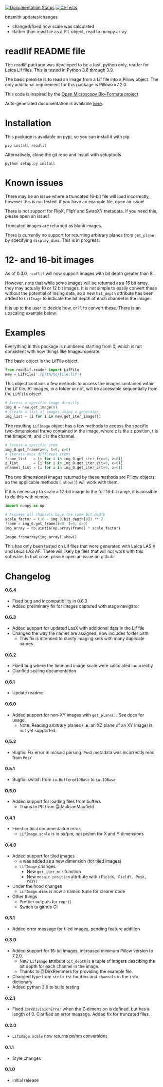 [![Documentation Status](https://readthedocs.org/projects/readlif/badge/?version=latest)](https://readlif.readthedocs.io/en/latest/?badge=latest)
[![CI-Tests](https://github.com/nimne/readlif/workflows/CI-Tests/badge.svg)](https://github.com/nimne/readlif/actions?query=workflow%3ACI-Tests)

bttsmith updates/changes:  
- changed/fixed how scale was calculated
- Rather than read file as a PIL object, read to numpy array


readlif README file
===
The readlif package was developed to be a fast, python only, reader for Leica Lif files. This is tested in Python 3.6 through 3.9.

The basic premise is to read an image from a Lif file into a Pillow object. The only additional requirement for this package is Pillow>=7.2.0.

This code is inspired by the [Open Microscopy Bio-Formats project](https://github.com/openmicroscopy/bioformats).

Auto-generated documentation is available [here](https://readlif.readthedocs.io/en/latest/).

Installation
===
This package is available on pypi, so you can install it with pip
```
pip install readlif
```
Alternatively, clone the git repo and install with setuptools
```
python setup.py install
```

Known issues
===

There may be an issue where a truncated 16-bit file will load incorrectly, however
this is not tested. If you have an example file, open an issue!

There is not support for FlipX, FlipY and SwapXY metadata. If you need this, 
please open an issue!

Truncated images are returned as blank images.

There is currently no support for returning arbitrary planes from `get_plane`
by specifying `display_dims`. This is in progress.

12- and 16-bit images
===
As of 0.3.0, `reaflif` will now support images with bit depth greater than 8.

However, note that while some images will be returned as a 16 bit array, they may
actually 10 or 12 bit images. It is not simple to easily convert these without
the potential of losing data, so a new `bit_depth` attribute has been added
to `LifImage` to indicate the bit depth of each channel in the image.

It is up to the user to decide how, or if, to convert these. There is an upscaling example below.

Examples
===
Everything in this package is numbered starting from 0, which is not consistent with how things like ImageJ operate.

The basic object is the LifFile object.
```python
from readlif.reader import LifFile
new = LifFile('./path/to/file.lif')
```
This object contains a few methods to access the images contained within the Lif file. All images, in a folder or not, will be accessible sequentially from the `LifFile` object.
```python
# Access a specific image directly
img_0 = new.get_image(0)
# Create a list of images using a generator
img_list = [i for i in new.get_iter_image()]
```
The resulting `LifImage` object has a few methods to access the specific two-dimensional frame contained in the image, where z is the z position, t is the timepoint, and c is the channel.
```python
# Access a specific item
img_0.get_frame(z=0, t=0, c=0)
# Iterate over different items
frame_list   = [i for i in img_0.get_iter_t(c=0, z=0)]
z_list       = [i for i in img_0.get_iter_z(t=0, c=0)]
channel_list = [i for i in img_0.get_iter_c(t=0, z=0)]

```
The two dimensional images returned by these methods are Pillow objects, so the applicable methods (`.show()`) will work with them.

If it is necessary to scale a 12-bit image to the full 16-bit range, it is possible to do this with numpy.
```python
import numpy as np

# Assumes all channels have the same bit depth
scale_factor = (16 - img_0.bit_depth[0]) ** 2  
frame = img_0.get_frame(z=0, t=0, c=0)
img_array = np.uint16(np.array(frame) * scale_factor)

Image.fromarray(img_array).show()
```

This has only been tested on Lif files that were generated with Leica LAS X and Leica LAS AF. There will likely be files that will not work with this software. In that case, please open an issue on github!


Changelog
======
#### 0.6.4
- Fixed bug and incompatibility in 0.6.3
- Added preliminary fix for images captured with stage navigator


#### 0.6.3
- Added support for updated LasX with additional data in the Lif file
- Changed the way file names are assigned, now includes folder path
  - This fix is intended to clarify imaging sets with many duplicate names

#### 0.6.2
- Fixed bug where the time and image scale were calculated incorrectly
- Clarified scaling documentation


#### 0.6.1
- Update readme


#### 0.6.0
- Added support for non-XY images with `get_plane()`. See docs for usage.
    - Note: Reading arbitrary planes (i.e. an XZ plane of an XY image) is not yet supported. 

#### 0.5.2
- Bugfix: Fix error in mosaic parsing. `PosX` metadata was incorrectly read from `PosY`

#### 0.5.1
- Bugfix: switch from `io.BufferedIOBase` to `io.IOBase`

#### 0.5.0
- Added support for loading files from buffers
    - Thans to PR from @JacksonMaxfield

#### 0.4.1
- Fixed critical documentaiton error:
    - `LifImage.scale` is in px/µm, not px/nm for X and Y dimensions

#### 0.4.0
- Added support for tiled images
    - `m` was added as a new dimension (for tiled images)
    - `LifImage` changes:
        - New `get_iter_m()` function
        - New `mosaic_position` attribute with `(FieldX, FieldY, PosX, PosY)`
- Under the hood changes
    - `LifImage.dims` is now a named tuple for clearer code
- Other things
    - Prettier outputs for `repr()`
    - Switch to github CI

#### 0.3.1
- Added error message for tiled images, pending feature addition

#### 0.3.0
- Added support for 16-bit images, increased minimum Pillow version to 7.2.0.
    - New `LifImage` attribute `bit_depth` is a tuple of intigers descibing the bit
    depth for each channel in the image. 
    - Thanks to @DirkRemmers for providing the example file.
- Changed type from `str` to `int` for `dims` and `channels` in the `info` dictionary
- Added python 3.9 to build testing

#### 0.2.1 
- Fixed `ZeroDivisionError` when the Z-dimension is defined, but has a length of 0. Clarified an error message. Added fix for truncated files.

#### 0.2.0 
- `LifImage.scale` now returns px/nm conversions

#### 0.1.1 
- Style changes

#### 0.1.0 
- Initial release

